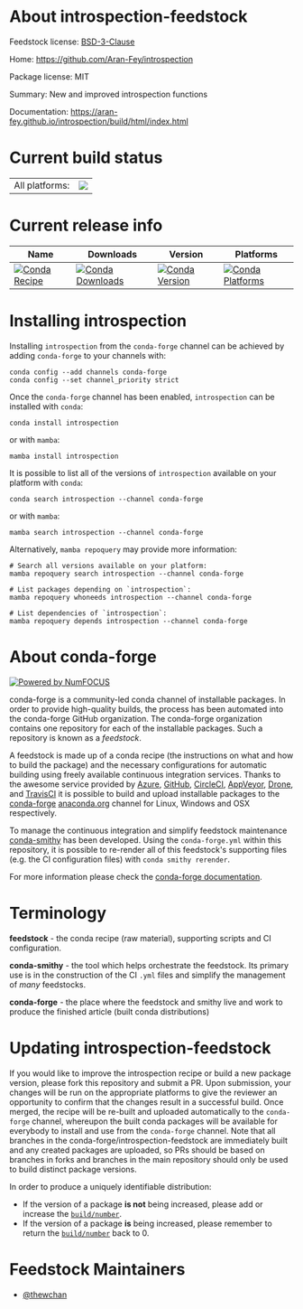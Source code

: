 About introspection-feedstock
=============================

Feedstock license: [BSD-3-Clause](https://github.com/conda-forge/introspection-feedstock/blob/main/LICENSE.txt)

Home: https://github.com/Aran-Fey/introspection

Package license: MIT

Summary: New and improved introspection functions

Documentation: https://aran-fey.github.io/introspection/build/html/index.html

Current build status
====================


<table><tr><td>All platforms:</td>
    <td>
      <a href="https://dev.azure.com/conda-forge/feedstock-builds/_build/latest?definitionId=22757&branchName=main">
        <img src="https://dev.azure.com/conda-forge/feedstock-builds/_apis/build/status/introspection-feedstock?branchName=main">
      </a>
    </td>
  </tr>
</table>

Current release info
====================

| Name | Downloads | Version | Platforms |
| --- | --- | --- | --- |
| [![Conda Recipe](https://img.shields.io/badge/recipe-introspection-green.svg)](https://anaconda.org/conda-forge/introspection) | [![Conda Downloads](https://img.shields.io/conda/dn/conda-forge/introspection.svg)](https://anaconda.org/conda-forge/introspection) | [![Conda Version](https://img.shields.io/conda/vn/conda-forge/introspection.svg)](https://anaconda.org/conda-forge/introspection) | [![Conda Platforms](https://img.shields.io/conda/pn/conda-forge/introspection.svg)](https://anaconda.org/conda-forge/introspection) |

Installing introspection
========================

Installing `introspection` from the `conda-forge` channel can be achieved by adding `conda-forge` to your channels with:

```
conda config --add channels conda-forge
conda config --set channel_priority strict
```

Once the `conda-forge` channel has been enabled, `introspection` can be installed with `conda`:

```
conda install introspection
```

or with `mamba`:

```
mamba install introspection
```

It is possible to list all of the versions of `introspection` available on your platform with `conda`:

```
conda search introspection --channel conda-forge
```

or with `mamba`:

```
mamba search introspection --channel conda-forge
```

Alternatively, `mamba repoquery` may provide more information:

```
# Search all versions available on your platform:
mamba repoquery search introspection --channel conda-forge

# List packages depending on `introspection`:
mamba repoquery whoneeds introspection --channel conda-forge

# List dependencies of `introspection`:
mamba repoquery depends introspection --channel conda-forge
```


About conda-forge
=================

[![Powered by
NumFOCUS](https://img.shields.io/badge/powered%20by-NumFOCUS-orange.svg?style=flat&colorA=E1523D&colorB=007D8A)](https://numfocus.org)

conda-forge is a community-led conda channel of installable packages.
In order to provide high-quality builds, the process has been automated into the
conda-forge GitHub organization. The conda-forge organization contains one repository
for each of the installable packages. Such a repository is known as a *feedstock*.

A feedstock is made up of a conda recipe (the instructions on what and how to build
the package) and the necessary configurations for automatic building using freely
available continuous integration services. Thanks to the awesome service provided by
[Azure](https://azure.microsoft.com/en-us/services/devops/), [GitHub](https://github.com/),
[CircleCI](https://circleci.com/), [AppVeyor](https://www.appveyor.com/),
[Drone](https://cloud.drone.io/welcome), and [TravisCI](https://travis-ci.com/)
it is possible to build and upload installable packages to the
[conda-forge](https://anaconda.org/conda-forge) [anaconda.org](https://anaconda.org/)
channel for Linux, Windows and OSX respectively.

To manage the continuous integration and simplify feedstock maintenance
[conda-smithy](https://github.com/conda-forge/conda-smithy) has been developed.
Using the ``conda-forge.yml`` within this repository, it is possible to re-render all of
this feedstock's supporting files (e.g. the CI configuration files) with ``conda smithy rerender``.

For more information please check the [conda-forge documentation](https://conda-forge.org/docs/).

Terminology
===========

**feedstock** - the conda recipe (raw material), supporting scripts and CI configuration.

**conda-smithy** - the tool which helps orchestrate the feedstock.
                   Its primary use is in the construction of the CI ``.yml`` files
                   and simplify the management of *many* feedstocks.

**conda-forge** - the place where the feedstock and smithy live and work to
                  produce the finished article (built conda distributions)


Updating introspection-feedstock
================================

If you would like to improve the introspection recipe or build a new
package version, please fork this repository and submit a PR. Upon submission,
your changes will be run on the appropriate platforms to give the reviewer an
opportunity to confirm that the changes result in a successful build. Once
merged, the recipe will be re-built and uploaded automatically to the
`conda-forge` channel, whereupon the built conda packages will be available for
everybody to install and use from the `conda-forge` channel.
Note that all branches in the conda-forge/introspection-feedstock are
immediately built and any created packages are uploaded, so PRs should be based
on branches in forks and branches in the main repository should only be used to
build distinct package versions.

In order to produce a uniquely identifiable distribution:
 * If the version of a package **is not** being increased, please add or increase
   the [``build/number``](https://docs.conda.io/projects/conda-build/en/latest/resources/define-metadata.html#build-number-and-string).
 * If the version of a package **is** being increased, please remember to return
   the [``build/number``](https://docs.conda.io/projects/conda-build/en/latest/resources/define-metadata.html#build-number-and-string)
   back to 0.

Feedstock Maintainers
=====================

* [@thewchan](https://github.com/thewchan/)


